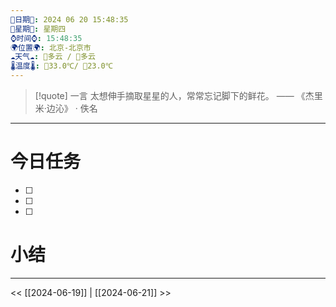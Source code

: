 ```yaml
---
🌻日期🌻: 2024 06 20 15:48:35
🌙星期🌙: 星期四
⌚️时间⌚️: 15:48:35
🌍位置🌍: 北京-北京市
☁️天气☁️: 🌅多云 / 🌃多云
🌡️温度🌡️: 🌅33.0℃/ 🌃23.0℃
---
```

>[!quote] 一言
 太想伸手摘取星星的人，常常忘记脚下的鲜花。  —— 《杰里米·边沁》 · 佚名

---
# 今日任务
- [ ] 
- [ ] 
- [ ] 

# 小结




---
<< [[2024-06-19]] | [[2024-06-21]] >>